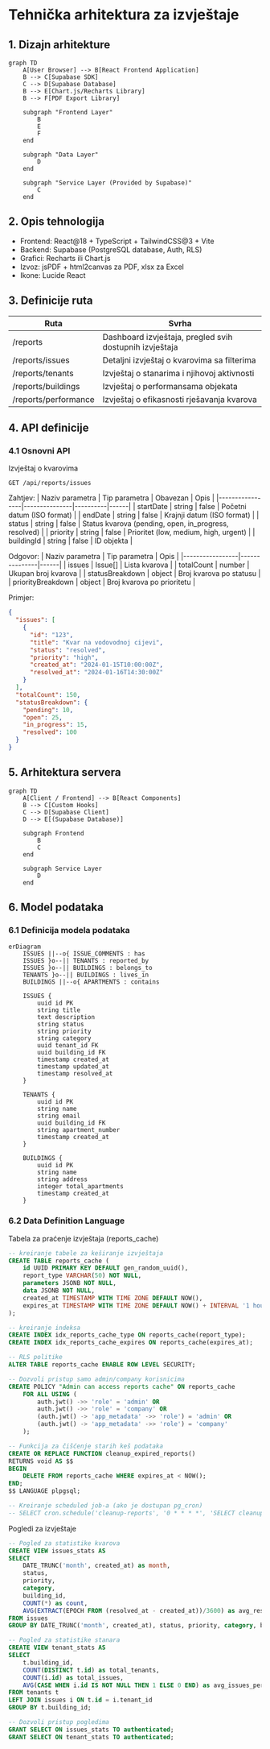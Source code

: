 # Tehnička arhitektura za izvještaje

## 1. Dizajn arhitekture

```mermaid
graph TD
    A[User Browser] --> B[React Frontend Application]
    B --> C[Supabase SDK]
    C --> D[Supabase Database]
    B --> E[Chart.js/Recharts Library]
    B --> F[PDF Export Library]

    subgraph "Frontend Layer"
        B
        E
        F
    end

    subgraph "Data Layer"
        D
    end

    subgraph "Service Layer (Provided by Supabase)"
        C
    end
```

## 2. Opis tehnologija
- Frontend: React@18 + TypeScript + TailwindCSS@3 + Vite
- Backend: Supabase (PostgreSQL database, Auth, RLS)
- Grafici: Recharts ili Chart.js
- Izvoz: jsPDF + html2canvas za PDF, xlsx za Excel
- Ikone: Lucide React

## 3. Definicije ruta

| Ruta | Svrha |
|------|-------|
| /reports | Dashboard izvještaja, pregled svih dostupnih izvještaja |
| /reports/issues | Detaljni izvještaj o kvarovima sa filterima |
| /reports/tenants | Izvještaj o stanarima i njihovoj aktivnosti |
| /reports/buildings | Izvještaj o performansama objekata |
| /reports/performance | Izvještaj o efikasnosti rješavanja kvarova |

## 4. API definicije

### 4.1 Osnovni API

Izvještaj o kvarovima
```
GET /api/reports/issues
```

Zahtjev:
| Naziv parametra | Tip parametra | Obavezan | Opis |
|-----------------|---------------|----------|------|
| startDate | string | false | Početni datum (ISO format) |
| endDate | string | false | Krajnji datum (ISO format) |
| status | string | false | Status kvarova (pending, open, in_progress, resolved) |
| priority | string | false | Prioritet (low, medium, high, urgent) |
| buildingId | string | false | ID objekta |

Odgovor:
| Naziv parametra | Tip parametra | Opis |
|-----------------|---------------|------|
| issues | Issue[] | Lista kvarova |
| totalCount | number | Ukupan broj kvarova |
| statusBreakdown | object | Broj kvarova po statusu |
| priorityBreakdown | object | Broj kvarova po prioritetu |

Primjer:
```json
{
  "issues": [
    {
      "id": "123",
      "title": "Kvar na vodovodnoj cijevi",
      "status": "resolved",
      "priority": "high",
      "created_at": "2024-01-15T10:00:00Z",
      "resolved_at": "2024-01-16T14:30:00Z"
    }
  ],
  "totalCount": 150,
  "statusBreakdown": {
    "pending": 10,
    "open": 25,
    "in_progress": 15,
    "resolved": 100
  }
}
```

## 5. Arhitektura servera

```mermaid
graph TD
    A[Client / Frontend] --> B[React Components]
    B --> C[Custom Hooks]
    C --> D[Supabase Client]
    D --> E[(Supabase Database)]

    subgraph Frontend
        B
        C
    end

    subgraph Service Layer
        D
    end
```

## 6. Model podataka

### 6.1 Definicija modela podataka

```mermaid
erDiagram
    ISSUES ||--o{ ISSUE_COMMENTS : has
    ISSUES }o--|| TENANTS : reported_by
    ISSUES }o--|| BUILDINGS : belongs_to
    TENANTS }o--|| BUILDINGS : lives_in
    BUILDINGS ||--o{ APARTMENTS : contains

    ISSUES {
        uuid id PK
        string title
        text description
        string status
        string priority
        string category
        uuid tenant_id FK
        uuid building_id FK
        timestamp created_at
        timestamp updated_at
        timestamp resolved_at
    }

    TENANTS {
        uuid id PK
        string name
        string email
        uuid building_id FK
        string apartment_number
        timestamp created_at
    }

    BUILDINGS {
        uuid id PK
        string name
        string address
        integer total_apartments
        timestamp created_at
    }
```

### 6.2 Data Definition Language

Tabela za praćenje izvještaja (reports_cache)
```sql
-- kreiranje tabele za keširanje izvještaja
CREATE TABLE reports_cache (
    id UUID PRIMARY KEY DEFAULT gen_random_uuid(),
    report_type VARCHAR(50) NOT NULL,
    parameters JSONB NOT NULL,
    data JSONB NOT NULL,
    created_at TIMESTAMP WITH TIME ZONE DEFAULT NOW(),
    expires_at TIMESTAMP WITH TIME ZONE DEFAULT NOW() + INTERVAL '1 hour'
);

-- kreiranje indeksa
CREATE INDEX idx_reports_cache_type ON reports_cache(report_type);
CREATE INDEX idx_reports_cache_expires ON reports_cache(expires_at);

-- RLS politike
ALTER TABLE reports_cache ENABLE ROW LEVEL SECURITY;

-- Dozvoli pristup samo admin/company korisnicima
CREATE POLICY "Admin can access reports cache" ON reports_cache
    FOR ALL USING (
        auth.jwt() ->> 'role' = 'admin' OR 
        auth.jwt() ->> 'role' = 'company' OR
        (auth.jwt() -> 'app_metadata' ->> 'role') = 'admin' OR
        (auth.jwt() -> 'app_metadata' ->> 'role') = 'company'
    );

-- Funkcija za čišćenje starih keš podataka
CREATE OR REPLACE FUNCTION cleanup_expired_reports()
RETURNS void AS $$
BEGIN
    DELETE FROM reports_cache WHERE expires_at < NOW();
END;
$$ LANGUAGE plpgsql;

-- Kreiranje scheduled job-a (ako je dostupan pg_cron)
-- SELECT cron.schedule('cleanup-reports', '0 * * * *', 'SELECT cleanup_expired_reports();');
```

Pogledi za izvještaje
```sql
-- Pogled za statistike kvarova
CREATE VIEW issues_stats AS
SELECT 
    DATE_TRUNC('month', created_at) as month,
    status,
    priority,
    category,
    building_id,
    COUNT(*) as count,
    AVG(EXTRACT(EPOCH FROM (resolved_at - created_at))/3600) as avg_resolution_hours
FROM issues 
GROUP BY DATE_TRUNC('month', created_at), status, priority, category, building_id;

-- Pogled za statistike stanara
CREATE VIEW tenant_stats AS
SELECT 
    t.building_id,
    COUNT(DISTINCT t.id) as total_tenants,
    COUNT(i.id) as total_issues,
    AVG(CASE WHEN i.id IS NOT NULL THEN 1 ELSE 0 END) as avg_issues_per_tenant
FROM tenants t
LEFT JOIN issues i ON t.id = i.tenant_id
GROUP BY t.building_id;

-- Dozvoli pristup pogledima
GRANT SELECT ON issues_stats TO authenticated;
GRANT SELECT ON tenant_stats TO authenticated;
```